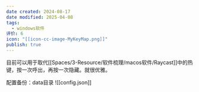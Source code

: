 ```yaml
---
date created: 2024-08-17
date modified: 2025-04-08
tags:
  - windows软件
评价: 6
icon: "[[icon-cc-image-MyKeyMap.png]]"
publish: true
---
```

目前可以用于取代[[Spaces/3-Resource/软件梳理/macos软件/Raycast]]中的热键，按一次呼出，再按一次隐藏。就很优雅。

配置备份：data目录
![[config.json]]